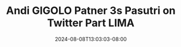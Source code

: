 --- 
title: "Andi GIGOLO Patner 3s Pasutri on Twitter Part LIMA"
description: "video bokeh Andi GIGOLO Patner 3s Pasutri on Twitter Part LIMA ig   baru"
date: 2024-08-08T13:03:03-08:00
file_code: "z6w26cvlt62g"
draft: false
cover: "zsfcbbsv9t3j7yjm.jpg"
tags: ["Andi", "GIGOLO", "Patner", "Pasutri", "Twitter", "Part", "LIMA", "bokep-indo", "bokep-viral", "bokep-ig"]
length: 123
fld_id: "1483137"
foldername: "Andi gigolo1 telegram"
categories: ["Andi gigolo1 telegram"]
views: 0
---